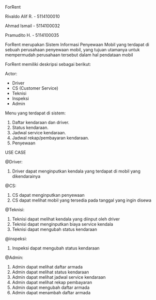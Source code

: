 ForRent

Rivaldo Alif R. - 5114100010

Ahmad Ismail    - 5114100032

Pramudito H.    - 5114100035

ForRent merupakan Sistem Informasi Penyewaan Mobil yang terdapat di sebuah perusahaan penyewaan mobil, yang tujuan utamanya untuk mempermudah perusahaan tersebut dalam hal pendataan mobil

ForRent memiliki deskripsi sebagai berikut:

Actor:
- Driver
- CS (Customer Service)
- Teknisi
- Inspeksi
- Admin

Menu yang terdapat di sistem:</br>
1. Daftar kendaraan dan driver.</br>
2. Status kendaraan.</br>
3. Jadwal service kendaraan.</br>
4. Jadwal rekap/pembayaran kendaraan. </br>
5. Penyewaan </br>

USE CASE

@Driver:
1. Driver dapat menginputkan kendala yang terdapat di mobil yang dikendarainya

@CS:
1. CS dapat menginputkan penyewaan
2. CS dapat melihat mobil yang tersedia pada tanggal yang ingin disewa

@Teknisi:
1. Teknisi dapat melihat kendala yang diinput oleh driver
2. Teknisi dapat menginputkan biaya service kendala
3. Teknisi dapat mengubah status kendaraan

@inspeksi:
1. Inspeksi dapat mengubah status kendaraan

@Admin:
1. Admin dapat melihat daftar armada
2. Admin dapat melihat status kendaraan
3. Admin dapat melihat jadwal service kendaraan
4. Admin dapat melihat rekap pembayaran
5. Admin dapat mengubah daftar armada
6. Admin dapat menambah daftar armada

